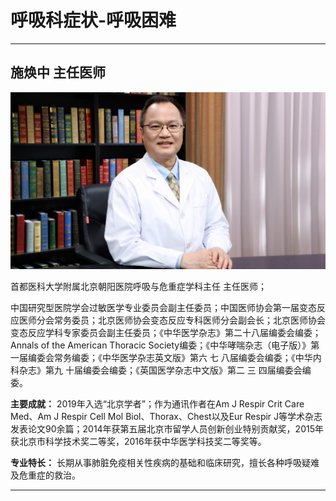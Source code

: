 # 呼吸科症状-呼吸困难

---

## 施焕中 主任医师

![1679224689893](image/c04_027/1679224689893.png)

首都医科大学附属北京朝阳医院呼吸与危重症学科主任 主任医师；

中国研究型医院学会过敏医学专业委员会副主任委员；中国医师协会第一届变态反应医师分会常务委员；北京医师协会变态反应专科医师分会副会长；北京医师协会变态反应学科专家委员会副主任委员；《中华医学杂志》第二十八届编委会编委；Annals of the American Thoracic Society编委；《中华哮喘杂志（电子版）》第一届编委会常务编委；《中华医学杂志英文版》第六 七 八届编委会编委；《中华内科杂志》第九 十届编委会编委；《英国医学杂志中文版》第二 三 四届编委会编委。


**主要成就：** 2019年入选“北京学者”；作为通讯作者在Am J Respir Crit Care Med、Am J Respir Cell Mol Biol、Thorax、Chest以及Eur Respir J等学术杂志发表论文90余篇；2014年获第五届北京市留学人员创新创业特别贡献奖，2015年获北京市科学技术奖二等奖，2016年获中华医学科技奖二等奖等。


**专业特长：** 长期从事肺脏免疫相关性疾病的基础和临床研究，擅长各种呼吸疑难及危重症的救治。

---
